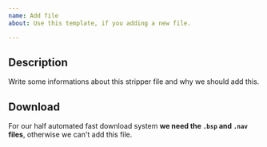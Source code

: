 ```yaml
---
name: Add file
about: Use this template, if you adding a new file.

---
```

## Description
Write some informations about this stripper file and why we should add this.

## Download
For our half automated fast download system __we need the `.bsp` and `.nav` files__, otherwise we can't add this file.
